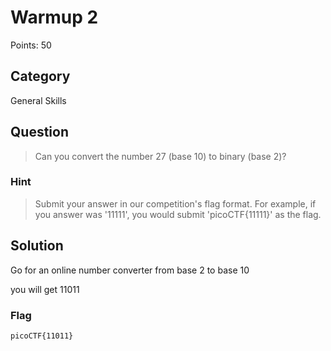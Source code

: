 # Warmup 2
Points: 50

## Category
General Skills

## Question
>Can you convert the number 27 (base 10) to binary (base 2)? 

### Hint
>Submit your answer in our competition's flag format. For example, if you answer was '11111', you would submit 'picoCTF{11111}' as the flag.

## Solution
Go for an online number converter from base 2 to base 10

you will get 11011

### Flag
`picoCTF{11011}`
